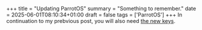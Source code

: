 +++
title = "Updating ParrotOS"
summary = "Something to remember."
date = 2025-06-01T08:10:34+01:00
draft = false
tags = ['ParrotOS']
+++
In continuation to my prebvious post, you will also need [the new keys](https://www.parrotsec.org/blog/2025-01-11-parrot-gpg-keys/).
